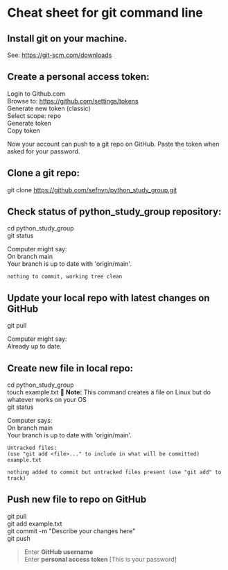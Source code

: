# Cheat sheet for git command line


## Install git on your machine.
See:  <https://git-scm.com/downloads>


## Create a personal access token:
  Login to Github.com  
  Browse to: <https://github.com/settings/tokens>  
  Generate new token (classic)  
  Select scope:  repo  
  Generate token  
  Copy token  

Now your account can push to a git repo on GitHub.  Paste the token when asked for your password.



## Clone a git repo:
  git clone https://github.com/sefnyn/python_study_group.git


## Check status of python_study_group repository:
  cd python_study_group  
  git status 

  Computer might say:  
    On branch main  
    Your branch is up to date with 'origin/main'.

    nothing to commit, working tree clean


## Update your local repo with latest changes on GitHub
  git pull

  Computer might say:  
    Already up to date.


## Create new file in local repo:
  cd python_study_group  
  touch example.txt :memo: **Note:** This command creates a file on Linux but do whatever works on your OS  
  git status  

  Computer says:  
    On branch main  
    Your branch is up to date with 'origin/main'.  

    Untracked files:  
    (use "git add <file>..." to include in what will be committed)  
  	example.txt  

    nothing added to commit but untracked files present (use "git add" to track)

## Push new file to repo on GitHub

  git pull  
  git add example.txt  
  git commit -m "Describe your changes here"  
  git push  
>Enter **GitHub username**  
>Enter **personal access token**  [This is your password]  

